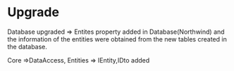 <h1>Upgrade</h1>

Database upgraded => Entites property added in Database(Northwind) and the information of the entities were obtained from the new tables created in the database.

Core =>DataAccess, Entities => IEntity,IDto added 
